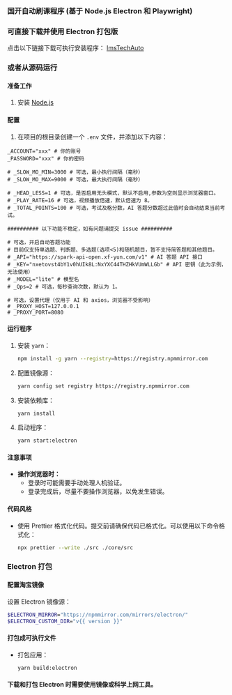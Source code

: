 ### 国开自动刷课程序 (基于 Node.js Electron 和 Playwright)

### 可直接下载并使用 Electron 打包版
点击以下链接下载可执行安装程序：
[ImsTechAuto](https://github.com/2468785842/ImsTech/releases/latest/download/ImsTechAuto.exe)

### 或者从源码运行

#### 准备工作
1. 安装 [Node.js](https://nodejs.org/zh-cn)

#### 配置
1. 在项目的根目录创建一个 `.env` 文件，并添加以下内容：
```properties
_ACCOUNT="xxx" # 你的账号
_PASSWORD="xxx" # 你的密码

# _SLOW_MO_MIN=3000 # 可选，最小执行间隔（毫秒）
# _SLOW_MO_MAX=9000 # 可选，最大执行间隔（毫秒）

# _HEAD_LESS=1 # 可选，是否启用无头模式，默认不启用,参数为空则显示浏览器窗口。
# _PLAY_RATE=16 # 可选，视频播放倍速，默认倍速为 8。
# _TOTAL_POINTS=100 # 可选，考试及格分数，AI 答题分数超过此值时会自动结束当前考试。

########## 以下功能不稳定，如有问题请提交 issue ##########

# 可选，开启自动答题功能
# 目前仅支持单选题、判断题、多选题(选项<5)和随机题目，暂不支持简答题和其他题目。
# _API="https://spark-api-open.xf-yun.com/v1" # AI 答题 API 接口
# _KEY="nxetovst4bY1v0hUIk8L:NxYXC44THZHkVUmWLLGb" # API 密钥（此为示例，无法使用）
# _MODEL="lite" # 模型名
# _Qps=2 # 可选，每秒查询次数，默认为 1。

# 可选，设置代理（仅用于 AI 和 axios，浏览器不受影响）
# _PROXY_HOST=127.0.0.1
# _PROXY_PORT=8080
```

#### 运行程序
1. 安装 `yarn`：
   ```bash
   npm install -g yarn --registry=https://registry.npmmirror.com
   ```

2. 配置镜像源：
   ```bash
   yarn config set registry https://registry.npmmirror.com
   ```

3. 安装依赖库：
   ```bash
   yarn install
   ```

4. 启动程序：
   ```bash
   yarn start:electron
   ```

#### 注意事项
- **操作浏览器时：**
  - 登录时可能需要手动处理人机验证。
  - 登录完成后，尽量不要操作浏览器，以免发生错误。

#### 代码风格
- 使用 Prettier 格式化代码。提交前请确保代码已格式化。可以使用以下命令格式化：
  ```bash
  npx prettier --write ./src ./core/src
  ```

### Electron 打包

#### 配置淘宝镜像
设置 Electron 镜像源：
```bash
$ELECTRON_MIRROR="https://npmmirror.com/mirrors/electron/"
$ELECTRON_CUSTOM_DIR="v{{ version }}"
```

#### 打包成可执行文件
- 打包应用：
  ```bash
  yarn build:electron
  ```

#### 下载和打包 Electron 时需要使用镜像或科学上网工具。